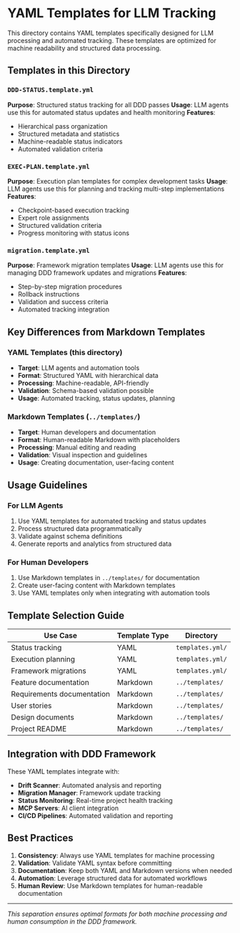 # YAML Templates for LLM Tracking

This directory contains YAML templates specifically designed for LLM processing and automated tracking. These templates are optimized for machine readability and structured data processing.

## Templates in this Directory

### `DDD-STATUS.template.yml`
**Purpose**: Structured status tracking for all DDD passes
**Usage**: LLM agents use this for automated status updates and health monitoring
**Features**:
- Hierarchical pass organization
- Structured metadata and statistics
- Machine-readable status indicators
- Automated validation criteria

### `EXEC-PLAN.template.yml`
**Purpose**: Execution plan templates for complex development tasks
**Usage**: LLM agents use this for planning and tracking multi-step implementations
**Features**:
- Checkpoint-based execution tracking
- Expert role assignments
- Structured validation criteria
- Progress monitoring with status icons

### `migration.template.yml`
**Purpose**: Framework migration templates
**Usage**: LLM agents use this for managing DDD framework updates and migrations
**Features**:
- Step-by-step migration procedures
- Rollback instructions
- Validation and success criteria
- Automated tracking integration

## Key Differences from Markdown Templates

### YAML Templates (this directory)
- **Target**: LLM agents and automation tools
- **Format**: Structured YAML with hierarchical data
- **Processing**: Machine-readable, API-friendly
- **Validation**: Schema-based validation possible
- **Usage**: Automated tracking, status updates, planning

### Markdown Templates (`../templates/`)
- **Target**: Human developers and documentation
- **Format**: Human-readable Markdown with placeholders
- **Processing**: Manual editing and reading
- **Validation**: Visual inspection and guidelines
- **Usage**: Creating documentation, user-facing content

## Usage Guidelines

### For LLM Agents
1. Use YAML templates for automated tracking and status updates
2. Process structured data programmatically
3. Validate against schema definitions
4. Generate reports and analytics from structured data

### For Human Developers
1. Use Markdown templates in `../templates/` for documentation
2. Create user-facing content with Markdown templates
3. Use YAML templates only when integrating with automation tools

## Template Selection Guide

| Use Case | Template Type | Directory |
|----------|---------------|-----------|
| Status tracking | YAML | `templates.yml/` |
| Execution planning | YAML | `templates.yml/` |
| Framework migrations | YAML | `templates.yml/` |
| Feature documentation | Markdown | `../templates/` |
| Requirements documentation | Markdown | `../templates/` |
| User stories | Markdown | `../templates/` |
| Design documents | Markdown | `../templates/` |
| Project README | Markdown | `../templates/` |

## Integration with DDD Framework

These YAML templates integrate with:
- **Drift Scanner**: Automated analysis and reporting
- **Migration Manager**: Framework update tracking
- **Status Monitoring**: Real-time project health tracking
- **MCP Servers**: AI client integration
- **CI/CD Pipelines**: Automated validation and reporting

## Best Practices

1. **Consistency**: Always use YAML templates for machine processing
2. **Validation**: Validate YAML syntax before committing
3. **Documentation**: Keep both YAML and Markdown versions when needed
4. **Automation**: Leverage structured data for automated workflows
5. **Human Review**: Use Markdown templates for human-readable documentation

---

*This separation ensures optimal formats for both machine processing and human consumption in the DDD framework.*

